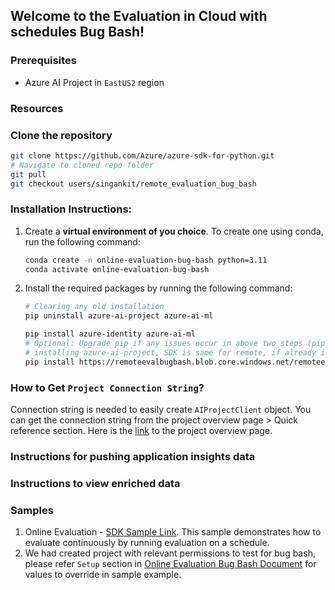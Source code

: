 ## Welcome to the Evaluation in Cloud with schedules Bug Bash!

### Prerequisites
- Azure AI Project in `EastUS2` region

### Resources


### Clone the repository
```bash
git clone https://github.com/Azure/azure-sdk-for-python.git
# Navigate to cloned repo folder
git pull
git checkout users/singankit/remote_evaluation_bug_bash
```

### Installation Instructions:

1. Create a **virtual environment of you choice**. To create one using conda, run the following command:
    ```bash
    conda create -n online-evaluation-bug-bash python=3.11
    conda activate online-evaluation-bug-bash
    ```
2. Install the required packages by running the following command:
    ```bash
   # Clearing any old installation
    pip uninstall azure-ai-project azure-ai-ml

   pip install azure-identity azure-ai-ml
   # Optional: Upgrade pip if any issues occur in above two steps (pip install --upgrade pip)
   # installing azure-ai-project, SDK is same for remote, if already installed please ignore.
   pip install https://remoteevalbugbash.blob.core.windows.net/remoteevalbugbash/azure_ai_project-1.0.0b1-py3-none-any.whl
    ```

### How to Get `Project Connection String`?
Connection string is needed to easily create `AIProjectClient` object. You can get the connection string from the project overview page > Quick reference section. Here is the [link](https://int.ai.azure.com/build/overview?wsid=/subscriptions/72c03bf3-4e69-41af-9532-dfcdc3eefef4/resourceGroups/shared-online-evaluation-rg/providers/Microsoft.MachineLearningServices/workspaces/ignite-eval-schedule-bugbash&tid=72f988bf-86f1-41af-91ab-2d7cd011db47) to the project overview page.

### Instructions for pushing application insights data


### Instructions to view enriched data

### Samples
1. Online Evaluation - [SDK Sample Link](./sample_evaluations_schedules.py). This sample demonstrates how to evaluate continuously by running evaluation on a schedule.
2. We had created project with relevant permissions to test for bug bash, please refer `Setup` section in [Online Evaluation Bug Bash Document](https://microsoftapc-my.sharepoint.com/:w:/g/personal/shiprajain_microsoft_com/EQwumulCeG9JoQbgHw0ts-EB1-Yj9Vw8HeXKwgXQl_hv9w?e=kbBnKY) for values to override in sample example.